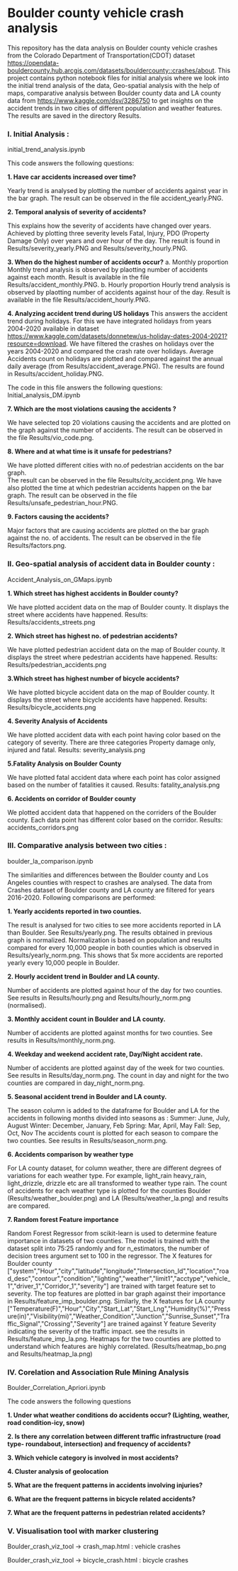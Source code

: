 # Boulder county vehicle crash analysis

This repository has the data analysis on Boulder county vehicle crashes from the Colorado Department of Transportation(CDOT) dataset https://opendata-bouldercounty.hub.arcgis.com/datasets/bouldercounty::crashes/about.
This project contains python notebook files for initial analysis where we look into the initial trend analysis of the data, Geo-spatial analysis with the help of maps, comparative analysis between Boulder county data and 
LA county data from https://www.kaggle.com/dsv/3286750 to get insights on the accident trends in two cities of different population and weather features.
The results are saved in the directory Results.

### I. Initial Analysis :

initial_trend_analysis.ipynb

This code answers the following questions:

  **1.	Have car accidents increased over time?**
  
Yearly trend is analysed by plotting the number of accidents against year in the bar graph. The result can be observed in the file accident_yearly.PNG.
  
  **2.	Temporal analysis of severity of accidents?**
  
This explains how the severity of accidents have changed over years. Achieved by plotting three severity levels Fatal, Injury, PDO (Property Damage Only) over years and over hour of the day. The result is found in Results/severity_yearly.PNG 
      and Results/severity_hourly.PNG.
  
  **3.	When do the highest number of accidents occur?**
a.	Monthly proportion
          Monthly trend analysis is observed by plaotting number of accidents against each month. Result is available in the file Results/accident_monthly.PNG.
b.	Hourly proportion
          Hourly trend analysis is observed by plaotting number of accidents against hour of the day. Result is available in the file Results/accident_hourly.PNG.        
  
  **4. Analyzing accident trend during US holidays**
This answers the accident trend during holidays. For this we have integrated holidays from years 2004-2020 available in dataset https://www.kaggle.com/datasets/donnetew/us-holiday-dates-2004-2021?resource=download.
      We have filtered the crashes on holidays over the years 2004-2020 and compared the crash rate over holidays. Average Accidents count on holidays are plotted and compared against the annual daily average (from Results/accident_average.PNG). The results are found in Results/accident_holiday.PNG.

The code in this file answers the following questions:
Initial_analysis_DM.ipynb

  **7.	Which are the most violations causing the accidents ?**
  
We have selected top 20 violations causing the accidents and are plotted on the graph against the number of accidents.
The result can be observed in the file Results/vio_code.png.
      
  **8.	Where and at what time is it unsafe for pedestrians?**
  
We have plotted different cities with no.of pedestrian accidents on the bar graph.      
      The result can be observed in the file Results/city_accident.png.
We have also plotted the time at which pedestrian accidents happen on the bar graph.
      The result can be observed in the file Results/unsafe_pedestrian_hour.PNG.
      
  **9. Factors causing the accidents?**
  
Major factors that are causing accidents are plotted on the bar graph against the no. of accidents.
     The result can be observed in the file Results/factors.png.


### II. Geo-spatial analysis of accident data in Boulder county  :
Accident_Analysis_on_GMaps.ipynb

**1. Which street has highest accidents in Boulder county?**

We have plotted accident data on the map of Boulder county. It displays the street where accidents have happened.
    Results: Results/accidents_streets.png
    
**2. Which street has highest no. of pedestrian accidents?**

We have plotted pedestrian accident data on the map of Boulder county. It displays the street where pedestrian accidents have happened.
    Results: Results/pedestrian_accidents.png
    
**3.Which street has highest number of bicycle accidents?**

We have plotted bicycle accident data on the map of Boulder county. It displays the street where bicycle accidents have happened.
    Results: Results/bicycle_accidents.png

**4. Severity Analysis of Accidents**

We have plotted accident data with each point having color based on the category of severity. There are three categories Property damage only, injured and fatal. 
Results: severity_analysis.png

**5.Fatality Analysis on Boulder County**

We have plotted fatal accident data where each point has color assigned based on the number of fatalities it caused.
Results: fatality_analysis.png

**6. Accidents on corridor of Boulder county**

We plotted accident data that happened on the corriders of the Boulder county. Each data point has different color based on the corridor.
Results: accidents_corridors.png


### III. Comparative analysis between two cities :

boulder_la_comparison.ipynb

The similarities and differences between the Boulder county and Los Angeles counties with respect to crashes are analysed.
The data from Crashes dataset of Boulder county and LA county are filtered for years 2016-2020. 
Following comparisons are performed:

  **1. Yearly accidents reported in two counties.**
  
The result is analysed for two cities to see more accidents reported in LA than Boulder. See Results/yearly.png.
      The results obtained in previous graph is normalized. Normalization is based on population and results compared for every 10,000 people in both counties which is observed in Results/yearly_norm.png.
      This shows that 5x more accidents are reported yearly every 10,000 people in Boulder.
  
  **2. Hourly accident trend in Boulder and LA county.**
  
Number of accidents are plotted against hour of the day for two counties. See results in Results/hourly.png and Results/hourly_norm.png (normalised).
  
  **3. Monthly accident count in Boulder and LA county.**
  
Number of accidents are plotted against months for two counties. See results in Results/monthly_norm.png.
  
  **4. Weekday and weekend accident rate, Day/Night accident rate.**
  
Number of accidents are plotted against day of the week for two counties. See results in Results/day_norm.png. The count in day and night for the two counties are compared in day_night_norm.png.
  
  **5. Seasonal accident trend in Boulder and LA county.**
  
The season column is added to the dataframe for Boulder and LA for the accidents in following months divided into seasons as :
      Summer: June, July, August
      Winter: December, January, Feb
      Spring: Mar, April, May
      Fall: Sep, Oct, Nov
      The accidents count is plotted for each season to compare the two counties. See results in Results/season_norm.png.
  
  **6. Accidents comparison by weather type**
  
For LA county dataset, for column weather, there are different degrees of variations for each weather type. For example, light_rain heavy_rain, light_drizzle, drizzle etc are all transformed to weather type rain.
      The count of accidents for each weather type is plotted for the counties Boulder (Results/weather_boulder.png) and LA (Results/weather_la.png) and results are compared.
  
  **7. Random forest Feature importance**
  
Random Forest Regressor from scikit-learn is used to determine feature importance in datasets of two counties. 
      The model is trained with the dataset split into 75:25 randomly and for n_estimators, the number of decision trees argument set to 100 in the regressor. 
      The X features for Boulder county ["system","Hour","city","latitude","longitude","Intersection_Id","location","road_desc","contour","condition","lighting","weather","limit1","acctype","vehicle_1","driver_1","Corridor_1","severity"] 
      are trained with target feature set to severity. The top features are plotted in bar graph against their importance in Results/feature_imp_boulder.png.
      Similarly, the X features for LA county ["Temperature(F)","Hour","City","Start_Lat","Start_Lng","Humidity(%)","Pressure(in)","Visibility(mi)","Weather_Condition","Junction","Sunrise_Sunset","Traffic_Signal","Crossing","Severity"]
      are trained against Y feature Severity indicating the severity of the traffic impact. see the results in Results/feature_imp_la.png.
      Heatmaps for the two counties are plotted to understand which features are highly correlated. (Results/heatmap_bo.png and Results/heatmap_la.png)
      
      
### IV. Corelation and Association Rule Mining Analysis 

Boulder_Correlation_Apriori.ipynb

The code answers the following questions 
 
   **1. Under what weather conditions do accidents occur? (Lighting, weather, road condition-icy, snow)**
   
   **2. Is there any correlation between different traffic infrastructure (road type- roundabout, intersection) and frequency of accidents?**
   
   **3. Which vehicle category is involved in most accidents?**
   
   **4. Cluster analysis of geolocation**
   
   **5. What are the frequent patterns in accidents involving injuries?**
   
   **6. What are the frequent patterns in bicycle related accidents?**
   
   **7. What are the frequent patterns in pedestrian related accidents?**
   
### V. Visualisation tool with marker clustering

Boulder_crash_viz_tool -> crash_map.html : vehicle crashes

Boulder_crash_viz_tool -> bicycle_crash.html : bicycle crashes

  




   
    
